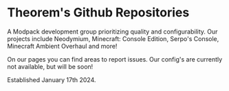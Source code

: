 # Theorem's Github Repositories
A Modpack development group prioritizing quality and configurability.
Our projects include Neodymium, Minecraft: Console Edition, Serpo's Console, Minecraft Ambient Overhaul and more!

On our pages you can find areas to report issues. Our config's are currently not available, but will be soon!

Established January 17th 2024.

